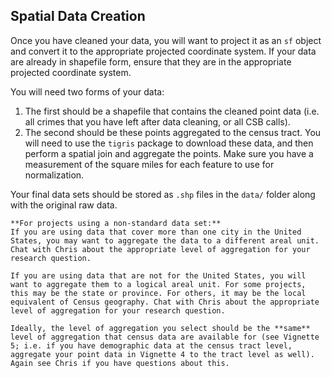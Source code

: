 ## Spatial Data Creation
Once you have cleaned your data, you will want to project it as an `sf` object and convert it to the appropriate projected coordinate system. If your data are already in shapefile form, ensure that they are in the appropriate projected coordinate system. 

You will need two forms of your data: 

1. The first should be a shapefile that contains the cleaned point data (i.e. all crimes that you have left after data cleaning, or all CSB calls). 
2. The second should be these points aggregated to the census tract. You will need to use the `tigris` package to download these data, and then perform a spatial join and aggregate the points. Make sure you have a measurement of the square miles for each feature to use for normalization.

 Your final data sets should be stored as `.shp` files in the `data/` folder along with the original raw data.

```{block, type = "rmdwarning"}
**For projects using a non-standard data set:**
If you are using data that cover more than one city in the United States, you may want to aggregate the data to a different areal unit. Chat with Chris about the appropriate level of aggregation for your research question.

If you are using data that are not for the United States, you will want to aggregate them to a logical areal unit. For some projects, this may be the state or province. For others, it may be the local equivalent of Census geography. Chat with Chris about the appropriate level of aggregation for your research question.

Ideally, the level of aggregation you select should be the **same** level of aggregation that census data are available for (see Vignette 5; i.e. if you have demographic data at the census tract level, aggregate your point data in Vignette 4 to the tract level as well). Again see Chris if you have questions about this.
```
